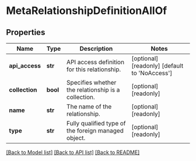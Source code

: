 # MetaRelationshipDefinitionAllOf

## Properties
Name | Type | Description | Notes
------------ | ------------- | ------------- | -------------
**api_access** | **str** | API access definition for this relationship.   | [optional] [readonly] [default to 'NoAccess']
**collection** | **bool** | Specifies whether the relationship is a collection.   | [optional] [readonly] 
**name** | **str** | The name of the relationship.   | [optional] [readonly] 
**type** | **str** | Fully qualified type of the foreign managed object.    | [optional] [readonly] 

[[Back to Model list]](../README.md#documentation-for-models) [[Back to API list]](../README.md#documentation-for-api-endpoints) [[Back to README]](../README.md)


